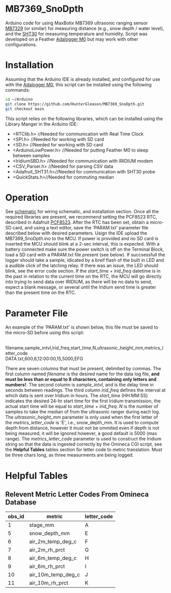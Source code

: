 # MB7369_SnoDpth
Arduino code for using MaxBotix MB7369 ultrasonic ranging sensor [MB7329](https://www.maxbotix.com/ultrasonic_sensors/mb7369.htm) (or similar) for measuring 
distance (e.g., snow depth / water level), and the [SHT30](https://www.adafruit.com/product/4099) for measuring temperature and humidity. Script 
was developed on a Feather [Adalogger M0](https://learn.adafruit.com/adafruit-feather-m0-adalogger/) but may work with other configurations. 

# Installation
Assuming that the Arduino IDE is already installed, and configured for use with the [Adalogger M0](https://learn.adafruit.com/adafruit-feather-m0-adalogger/), 
this script can be installed using the following commands:

``` bash
cd ~/Arduino
git clone https://github.com/HunterGleason/MB7369_SnoDpth.git
git checkout main
```
This script relies on the following libraries, which can be installed using the Library Manger in the Arduino IDE:

- <RTClib.h> //Needed for communication with Real Time Clock
- <SPI.h> //Needed for working with SD card
- <SD.h> //Needed for working with SD card
- <ArduinoLowPower.h> //Needed for putting Feather M0 to sleep between samples
- <IridiumSBD.h> //Needed for communication with IRIDIUM modem 
- <CSV_Parser.h> //Needed for parsing CSV data
- <Adafruit_SHT31.h>//Needed for communication with SHT30 probe
- <QuickStats.h>//Needed for commuting median

# Operation 
See [schematic](https://github.com/HunterGleason/MB7369_SnoDpth/blob/main/MB7369_SnoDpth.svg) for wiring schematic, and installation section. Once all the required 
libraries are present, we recommend setting the PCF8523 RTC, described in Adafruit [PCF8523](https://learn.adafruit.com/adafruit-pcf8523-real-time-clock/). 
After the RTC has been set, obtain a micro-SD card, and using a text editor, save the 'PARAM.txt' parameter file described below with desired parameters. Usign the IDE upload 
the MB7369_SnoDpth.ino to the MCU. If power is provided and no SD card is inserted the MCU should blink at a 2-sec interval, this is expected. With a battery connected make sure the
power switch is off on the Terminal Block, load a SD card with a PARAM.txt file present (see below). If succsessfull the logger should take a sample, idicated by a breif flash of 
the built in LED and a audible click of the latching relay. If there was an issue, the LED should blink, see the error code section. If the *start_time* + *irid_freq* datetime is in the 
past in relation to the current time on the RTC, the MCU will go directly into trying to send data over IRIDIUM, as there will be no data to send, expect a blank message, or several until
the Iridium send time is greater than the present time on the RTC. 

# Parameter File
An example of the 'PARAM.txt' is shown below, this file must be saved to the micro-SD before using this script:

<br>filename,sample_intvl,irid_freq,start_time,N,ultrasonic_height_mm,metrics_letter_code<br/>
DATA.txt,600,6,12:00:00,15,5000,EFG

There are seven columns that must be present, delimited by commas. The first column named *filename* is the desired name for the data log file, **and must be less than or equal 
to 8 characters, containing only letters and numbers!**. The second column is *sample_intvl*, and is the delay time in seconds between readings. The third column *irid_freq* defines
the interval at which data is sent over Iridium in hours. The *start_time* (HH:MM:SS) indicates the desired 24-hr start time for the first Iridium transmission, the actual start 
time will be equal to *start_time* + *irid_freq*. *N* is the number of samples to take the median of from the ultrasonic ranger during each log. The *ultrasonic_height_mm* parameter is
only used when the first letter of the *metrics_letter_code* is 'E', i.e., snow_depth_mm. It is used to compute depth from distance, however it must not be ommited even if depth is not
being measured, it will be ignored however, a good default is 5000 (max range). The *metrics_letter_code* parameter is used to construct the Iridium string so that the data is ingested
correctly by the Omineca CGI script, see the **Helpful Tables** tables section for letter code to metric translation. Must be three chars long, as three measurments are being logged. 

# Helpful Tables

## Relevent Metric Letter Codes From Omineca Database 

|obs_id |metric| letter_code|
|--------|--------|--------|
|1 | stage_mm          | A|
|5 | snow_depth_mm     | E|
|6 | air_2m_temp_deg_c | F|
|7 | air_2m_rh_prct    | G|
|8 | air_6m_temp_deg_c | H|
|9 | air_6m_rh_prct    | I|
|10| air_10m_temp_deg_c| J|
|11| air_10m_rh_prct   | K| 
